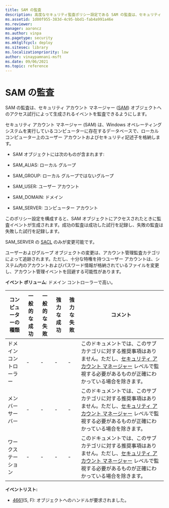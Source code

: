 ```yaml
---
title: SAM の監査
description: 高度なセキュリティ監査ポリシー設定である SAM の監査は、セキュリティ アカウント マネージャー (SAM) オブジェクトへのアクセス試行によって生成されるイベントを監査できるようにします。
ms.assetid: 1d00f955-383d-4c95-bbd1-fab4a991a46e
ms.reviewer: 
manager: aaroncz
ms.author: vinpa
ms.pagetype: security
ms.mktglfcycl: deploy
ms.sitesec: library
ms.localizationpriority: low
author: vinaypamnani-msft
ms.date: 09/06/2021
ms.topic: reference
---
```


# SAM の監査

SAM の監査は、セキュリティ アカウント マネージャー ([SAM](/previous-versions/windows/it-pro/windows-server-2003/cc756748(v=ws.10))) オブジェクトへのアクセス試行によって生成されるイベントを監査できるようにします。

セキュリティ アカウント マネージャー (SAM) は、Windows オペレーティング システムを実行しているコンピューターに存在するデータベースで、ローカル コンピューター上のユーザー アカウントおよびセキュリティ記述子を格納します。

-   SAM オブジェクトには次のものが含まれます:

-   SAM\_ALIAS: ローカル グループ

-   SAM\_GROUP: ローカル グループではないグループ

-   SAM\_USER: ユーザー アカウント

-   SAM\_DOMAIN: ドメイン

-   SAM\_SERVER: コンピューター アカウント

このポリシー設定を構成すると、SAM オブジェクトにアクセスされたときに監査イベントが生成されます。成功の監査は成功した試行を記録し、失敗の監査は失敗した試行を記録します。

SAM\_SERVER の [SACL](/windows/win32/secauthz/access-control-lists) のみが変更可能です。

ユーザーおよびグループ オブジェクトの変更は、アカウント管理監査カテゴリによって追跡されます。ただし、十分な特権を持つユーザー アカウントは、システム内のアカウントおよびパスワード情報が格納されているファイルを変更し、アカウント管理イベントを回避する可能性があります。

**イベント ボリューム**: ドメイン コントローラーで高い。

| コンピューターの種類 | 一般的な成功 | 一般的な失敗 | 強力な成功 | 強力な失敗 | コメント                                                                                                                                                                                                                     |
|-----------------------|---------------|---------------|--------------|--------------|-----------------------------------------------------------------------------------------------------------------------------------------------------------------------------------------------------------------------------|
| ドメイン コントローラー | -             | -             | -            | -            | このドキュメントでは、このサブカテゴリに対する推奨事項はありません。ただし、[セキュリティ アカウント マネージャー](/previous-versions/windows/it-pro/windows-server-2003/cc756748(v=ws.10)) レベルで監視する必要があるものが正確にわかっている場合を除きます。 |
| メンバー サーバー     | -             | -             | -            | -            | このドキュメントでは、このサブカテゴリに対する推奨事項はありません。ただし、[セキュリティ アカウント マネージャー](/previous-versions/windows/it-pro/windows-server-2003/cc756748(v=ws.10)) レベルで監視する必要があるものが正確にわかっている場合を除きます。 |
| ワークステーション   | -             | -             | -            | -            | このドキュメントでは、このサブカテゴリに対する推奨事項はありません。ただし、[セキュリティ アカウント マネージャー](/previous-versions/windows/it-pro/windows-server-2003/cc756748(v=ws.10)) レベルで監視する必要があるものが正確にわかっている場合を除きます。 |

**イベントリスト:**

-   [4661](event-4661.md)(S, F): オブジェクトへのハンドルが要求されました。

